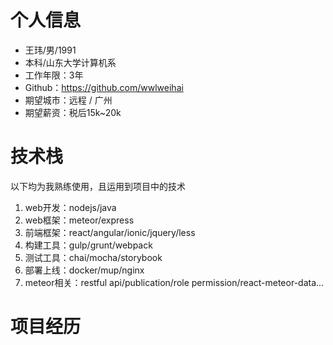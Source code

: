 # 个人信息

- 王玮/男/1991
- 本科/山东大学计算机系
- 工作年限：3年
- Github：https://github.com/wwlweihai
- 期望城市：远程 / 广州
- 期望薪资：税后15k~20k

# 技术栈

以下均为我熟练使用，且运用到项目中的技术

1. web开发：nodejs/java
2. web框架：meteor/express
3. 前端框架：react/angular/ionic/jquery/less
4. 构建工具：gulp/grunt/webpack
5. 测试工具：chai/mocha/storybook
6. 部署上线：docker/mup/nginx
7. meteor相关：restful api/publication/role permission/react-meteor-data...

# 项目经历

